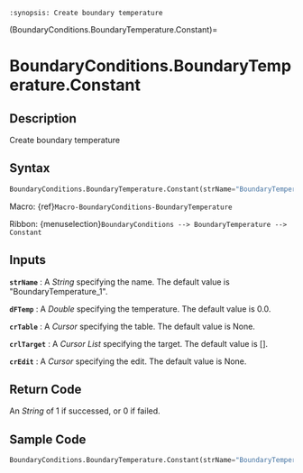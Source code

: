 ```{module} BoundaryConditions.BoundaryTemperature.Constant()
:synopsis: Create boundary temperature
```

(BoundaryConditions.BoundaryTemperature.Constant)=

# BoundaryConditions.BoundaryTemperature.Constant

## Description

Create boundary temperature

## Syntax

```python
BoundaryConditions.BoundaryTemperature.Constant(strName="BoundaryTemperature_1", dFTemp=0.0, crTable=None, crlTarget=[], crEdit=None)
```

Macro: {ref}`Macro-BoundaryConditions-BoundaryTemperature`

Ribbon: {menuselection}`BoundaryConditions --> BoundaryTemperature --> Constant`

## Inputs

**`strName`**
: A _String_ specifying the name. The default value is "BoundaryTemperature_1".

**`dFTemp`**
: A _Double_ specifying the temperature. The default value is 0.0.

**`crTable`**
: A _Cursor_ specifying the table. The default value is None.

**`crlTarget`**
: A _Cursor List_ specifying the target. The default value is [].

**`crEdit`**
: A _Cursor_ specifying the edit. The default value is None.

## Return Code

An _String_ of 1 if successed, or 0 if failed.

## Sample Code

```python
BoundaryConditions.BoundaryTemperature.Constant(strName="BoundaryTemperature_1", dFTemp=0.0, crTable=None, crlTarget=[], crEdit=None)
```
